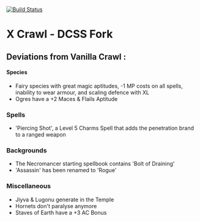 [![Build Status](https://travis-ci.org/crawl/crawl.svg?branch=master)](https://travis-ci.org/crawl/crawl)

# X Crawl - DCSS Fork

## Deviations from Vanilla Crawl : 
 
 #### Species
 - Fairy species with great magic aptitudes, -1 MP costs on all spells, inability to wear armour, and scaling defence with XL
 - Ogres have a +2 Maces & Flails Aptitude
 ### Spells
 - 'Piercing Shot', a Level 5 Charms Spell that adds the penetration brand to a ranged weapon
 ### Backgrounds
 - The Necromancer starting spellbook contains 'Bolt of Draining'
 - 'Assassin' has been renamed to 'Rogue'
 ### Miscellaneous
 - Jiyva & Lugonu generate in the Temple
 - Hornets don't paralyse anymore
 - Staves of Earth have a +3 AC Bonus
 
